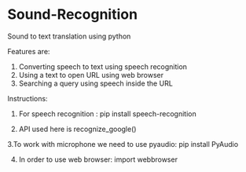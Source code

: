 # Sound-Recognition
Sound to text translation using python 


Features are:
1. Converting speech to text using speech recognition
2. Using a text to open URL using web browser
3. Searching a query using speech inside the URL
     
Instructions:
1. For speech recognition : pip install speech-recognition


2. API used here is recognize_google()


3.To work with microphone we need to use pyaudio: pip install PyAudio



4. In order to use web browser: import webbrowser

